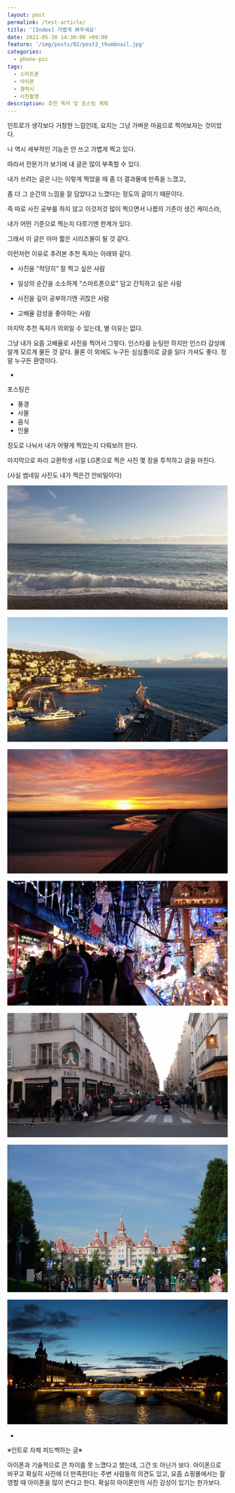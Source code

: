 ```yaml
---
layout: post
permalink: /test-article/
title: '[Index] 가볍게 봐주세요'
date: 2021-05-30 14:30:00 +09:00
feature: '/img/posts/02/post2_thumbnail.jpg'
categories:
  - phone-pic
tags:
  - 스마트폰
  - 아이폰
  - 갤럭시
  - 사진촬영
description: 추천 독자 및 포스팅 계획
---
```

인트로가 생각보다 거창한 느낌인데, 요지는 그냥 가벼운 마음으로 찍어보자는 것이었다.

나 역시 세부적인 기능은 안 쓰고 가볍게 찍고 있다.

따라서 전문가가 보기에 내 글은 많이 부족할 수 있다.

내가 쓰려는 글은 나는 이렇게 찍었을 때 좀 더 결과물에 만족을 느꼈고,

좀 더 그 순간의 느낌을 잘 담았다고 느꼈다는 정도의 글이기 때문이다.

즉 따로 사진 공부를 하지 않고 이것저것 많이 찍으면서 나름의 기준이 생긴 케이스라,

내가 어떤 기준으로 찍는지 다루기엔 한계가 있다.

그래서 이 글은 아마 짧은 시리즈물이 될 것 같다.

이런저런 이유로 추려본 추천 독자는 아래와 같다.


* 사진을 “적당히” 잘 찍고 싶은 사람

* 일상의 순간을 소소하게 “스마트폰으로” 담고 간직하고 싶은 사람

* 사진을 깊이 공부하기엔 귀찮은 사람

* 고배율 감성을 좋아하는 사람

마지막 추천 독자가 의외일 수 있는데, 별 이유는 없다.

그냥 내가 요즘 고배율로 사진을 찍어서 그렇다.
인스타를 눈팅만 하지만 인스타 감성에 알게 모르게 물든 것 같다.
물론 이 외에도 누구든 심심풀이로 글을 읽다 가셔도 좋다. 정말 누구든 환영이다.

-

포스팅은

* 풍경
* 사물
* 음식
* 인물

정도로 나눠서 내가 어떻게 찍었는지 다뤄보려 한다.

마지막으로 파리 교환학생 시절 LG폰으로 찍은 사진 몇 장을 투척하고 글을 마친다.

(사실 썸네일 사진도 내가 찍은건 안비밀이다)

![이미지 1](/img/posts/02/photo1.jpg)

![이미지 2](/img/posts/02/photo2.jpg)

![이미지 3](/img/posts/02/photo3.jpg)

![이미지 4](/img/posts/02/photo4.jpg)

![이미지 5](/img/posts/02/photo5.jpg)

![이미지 6](/img/posts/02/photo6.jpg)

![이미지 7](/img/posts/02/photo7.jpg)

-

※인트로 자체 피드백하는 글※

아이폰과 기술적으로 큰 차이를 못 느꼈다고 했는데, 그건 또 아닌가 보다.
아이폰으로 바꾸고 확실히 사진에 더 만족한다는 주변 사람들의 의견도 있고,
요즘 쇼핑몰에서는 촬영할 때 아이폰을 많이 쓴다고 한다.
확실히 아이폰만의 사진 감성이 있기는 한가보다.
